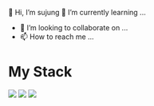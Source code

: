 👋 Hi, I’m sujung
🌱 I’m currently learning ...
- 💞️ I’m looking to collaborate on ...
- 📫 How to reach me ...

# My Stack
<img src="https://img.shields.io/badge/HTML5-E34F26?style=for-the-badge&logo=아이콘 이름&logoColor=white">
<img src="https://img.shields.io/badge/css3-1572B6?style=for-the-badge&logo=css3&logoColor=white">
<img src="https://img.shields.io/badge/javascript-F7DF1E?style=for-the-badge&logo=아이콘 이름&logoColor=white">
<!---
sujungSIN/sujungSIN is a ✨ special ✨ repository because its `README.md` (this file) appears on your GitHub profile.
You can click the Preview link to take a look at your changes.
--->
